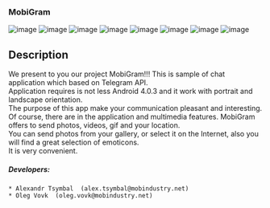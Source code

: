 ### MobiGram
![image](registration_main.png)
![image](registration_code.png)
![image](chat_list.png)
![image](message_fragment.png)
![image](message_stickers.png)
![image](message_attach_menu.png)
![image](gallery.png)
![image](location.png)
## Description
 We present to you our project MobiGram!!! This is sample of chat application which based on Telegram API.<br>
 Application requires is not less Android 4.0.3 and it work with portrait and landscape orientation.<br>
 The purpose of this app make your communication pleasant and interesting.<br>
 Of course, there are in the application and multimedia features. MobiGram offers to send photos, videos, gif and your location.<br>
 You can send photos from your gallery, or select it on the Internet, also you will find a great selection of emoticons.<br>
 It is very convenient.

##### Developers:<br>
    * Alexandr Tsymbal  (alex.tsymbal@mobindustry.net)
    * Oleg Vovk  (oleg.vovk@mobindustry.net)